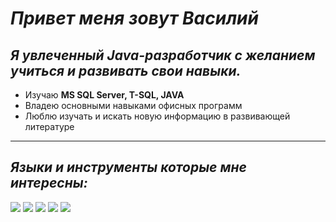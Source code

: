 # _Привет меня зовут Василий_

## _Я увлеченный Java-разработчик с желанием учиться и развивать свои навыки._

- Изучаю **MS SQL Server, T-SQL, JAVA**
- Владею основными навыками офисных программ
- Люблю изучать и искать новую информацию в развивающей литературе

___

## _Языки и инструменты которые мне интересны:_

![](https://cs6.pikabu.ru/avatars/967/v967614-1715184107.jpg) ![](https://cs6.pikabu.ru/avatars/974/v974934-1454333748.jpg) ![](https://www.oakridgeit.com/wp-content/uploads/2016/09/SQL-Data-Warehouse.png) ![](https://cdn2.f-cdn.com/ppic/150733305/logo/7142758/profile_logo_7142758.jpg) ![](https://image.winudf.com/v2/image1/Y29tLm53ZWIuZW5fbGVhcm4uaGliZXJuYXRlX2ljb25fMTU1NTU2MjY5MV8wMTc/icon.png?w=100&fakeurl=1)




